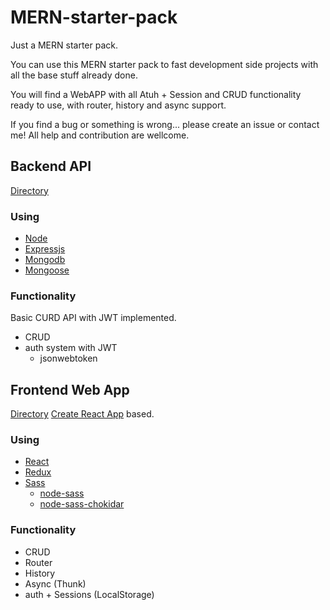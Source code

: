 # MERN-starter-pack

Just a MERN starter pack.

You can use this MERN starter pack to fast development side projects with all the base stuff already done.

You will find a WebAPP with all Atuh + Session and CRUD functionality ready to use, with router, history and async support.

If you find a bug or something is wrong... please create an issue or contact me! All help and contribution are wellcome.

## Backend API
[Directory](https://github.com/LuisMorenoM/MERN-starter-pack/tree/master/nodeAPI)

### Using
- [Node](https://nodejs.org)
- [Expressjs](https://expressjs.com)
- [Mongodb](https://www.mongodb.com/)
- [Mongoose](https://mongoosejs.com/)

### Functionality
Basic CURD API with JWT implemented.
- CRUD
- auth system with JWT
    - jsonwebtoken

## Frontend Web App
[Directory](https://github.com/LuisMorenoM/MERN-starter-pack/tree/master/ReactApp)
[Create React App](https://github.com/facebook/create-react-app) based.

### Using 
- [React](https://reactjs.org/)
- [Redux](https://redux.js.org/)
- [Sass](https://sass-lang.com/)
    - [node-sass](https://www.npmjs.com/package/node-sass)
    - [node-sass-chokidar](https://www.npmjs.com/package/node-sass-chokidar)

### Functionality
- CRUD
- Router
- History
- Async (Thunk)
- auth + Sessions (LocalStorage)

